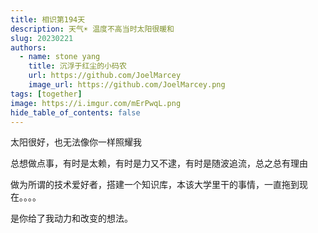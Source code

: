 ```yaml
---
title: 相识第194天
description: 天气☀️ 温度不高当时太阳很暖和
slug: 20230221
authors:
  - name: stone yang
    title: 沉浮于红尘的小码农
    url: https://github.com/JoelMarcey
    image_url: https://github.com/JoelMarcey.png
tags: [together]
image: https://i.imgur.com/mErPwqL.png
hide_table_of_contents: false
---
```


太阳很好，也无法像你一样照耀我

总想做点事，有时是太赖，有时是力又不逮，有时是随波追流，总之总有理由

做为所谓的技术爱好者，搭建一个知识库，本该大学里干的事情，一直拖到现在。。。。

是你给了我动力和改变的想法。